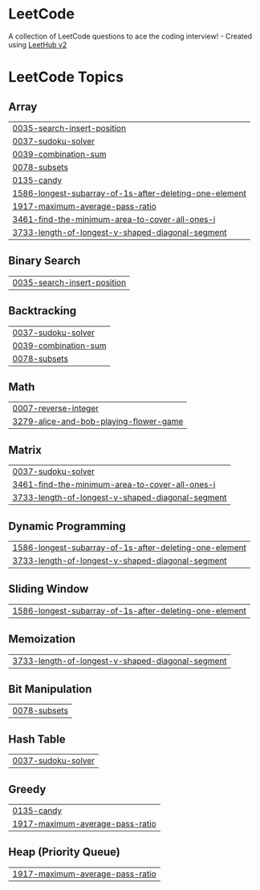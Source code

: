 # LeetCode
A collection of LeetCode questions to ace the coding interview! - Created using [LeetHub v2](https://github.com/arunbhardwaj/LeetHub-2.0)

<!---LeetCode Topics Start-->
# LeetCode Topics
## Array
|  |
| ------- |
| [0035-search-insert-position](https://github.com/lomesh2312/LeetCode/tree/master/0035-search-insert-position) |
| [0037-sudoku-solver](https://github.com/lomesh2312/LeetCode/tree/master/0037-sudoku-solver) |
| [0039-combination-sum](https://github.com/lomesh2312/LeetCode/tree/master/0039-combination-sum) |
| [0078-subsets](https://github.com/lomesh2312/LeetCode/tree/master/0078-subsets) |
| [0135-candy](https://github.com/lomesh2312/LeetCode/tree/master/0135-candy) |
| [1586-longest-subarray-of-1s-after-deleting-one-element](https://github.com/lomesh2312/LeetCode/tree/master/1586-longest-subarray-of-1s-after-deleting-one-element) |
| [1917-maximum-average-pass-ratio](https://github.com/lomesh2312/LeetCode/tree/master/1917-maximum-average-pass-ratio) |
| [3461-find-the-minimum-area-to-cover-all-ones-i](https://github.com/lomesh2312/LeetCode/tree/master/3461-find-the-minimum-area-to-cover-all-ones-i) |
| [3733-length-of-longest-v-shaped-diagonal-segment](https://github.com/lomesh2312/LeetCode/tree/master/3733-length-of-longest-v-shaped-diagonal-segment) |
## Binary Search
|  |
| ------- |
| [0035-search-insert-position](https://github.com/lomesh2312/LeetCode/tree/master/0035-search-insert-position) |
## Backtracking
|  |
| ------- |
| [0037-sudoku-solver](https://github.com/lomesh2312/LeetCode/tree/master/0037-sudoku-solver) |
| [0039-combination-sum](https://github.com/lomesh2312/LeetCode/tree/master/0039-combination-sum) |
| [0078-subsets](https://github.com/lomesh2312/LeetCode/tree/master/0078-subsets) |
## Math
|  |
| ------- |
| [0007-reverse-integer](https://github.com/lomesh2312/LeetCode/tree/master/0007-reverse-integer) |
| [3279-alice-and-bob-playing-flower-game](https://github.com/lomesh2312/LeetCode/tree/master/3279-alice-and-bob-playing-flower-game) |
## Matrix
|  |
| ------- |
| [0037-sudoku-solver](https://github.com/lomesh2312/LeetCode/tree/master/0037-sudoku-solver) |
| [3461-find-the-minimum-area-to-cover-all-ones-i](https://github.com/lomesh2312/LeetCode/tree/master/3461-find-the-minimum-area-to-cover-all-ones-i) |
| [3733-length-of-longest-v-shaped-diagonal-segment](https://github.com/lomesh2312/LeetCode/tree/master/3733-length-of-longest-v-shaped-diagonal-segment) |
## Dynamic Programming
|  |
| ------- |
| [1586-longest-subarray-of-1s-after-deleting-one-element](https://github.com/lomesh2312/LeetCode/tree/master/1586-longest-subarray-of-1s-after-deleting-one-element) |
| [3733-length-of-longest-v-shaped-diagonal-segment](https://github.com/lomesh2312/LeetCode/tree/master/3733-length-of-longest-v-shaped-diagonal-segment) |
## Sliding Window
|  |
| ------- |
| [1586-longest-subarray-of-1s-after-deleting-one-element](https://github.com/lomesh2312/LeetCode/tree/master/1586-longest-subarray-of-1s-after-deleting-one-element) |
## Memoization
|  |
| ------- |
| [3733-length-of-longest-v-shaped-diagonal-segment](https://github.com/lomesh2312/LeetCode/tree/master/3733-length-of-longest-v-shaped-diagonal-segment) |
## Bit Manipulation
|  |
| ------- |
| [0078-subsets](https://github.com/lomesh2312/LeetCode/tree/master/0078-subsets) |
## Hash Table
|  |
| ------- |
| [0037-sudoku-solver](https://github.com/lomesh2312/LeetCode/tree/master/0037-sudoku-solver) |
## Greedy
|  |
| ------- |
| [0135-candy](https://github.com/lomesh2312/LeetCode/tree/master/0135-candy) |
| [1917-maximum-average-pass-ratio](https://github.com/lomesh2312/LeetCode/tree/master/1917-maximum-average-pass-ratio) |
## Heap (Priority Queue)
|  |
| ------- |
| [1917-maximum-average-pass-ratio](https://github.com/lomesh2312/LeetCode/tree/master/1917-maximum-average-pass-ratio) |
<!---LeetCode Topics End-->